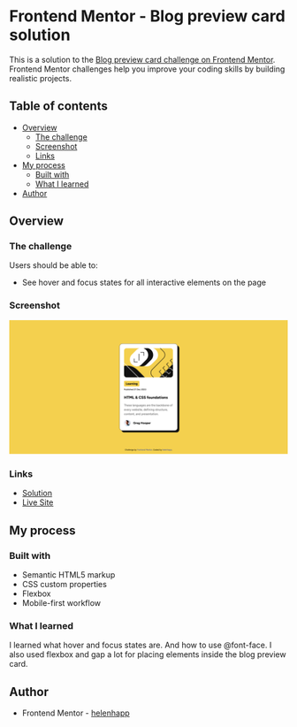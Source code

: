 # Frontend Mentor - Blog preview card solution

This is a solution to the [Blog preview card challenge on Frontend Mentor](https://www.frontendmentor.io/challenges/blog-preview-card-ckPaj01IcS). Frontend Mentor challenges help you improve your coding skills by building realistic projects.

## Table of contents

- [Overview](#overview)
  - [The challenge](#the-challenge)
  - [Screenshot](#screenshot)
  - [Links](#links)
- [My process](#my-process)
  - [Built with](#built-with)
  - [What I learned](#what-i-learned)
- [Author](#author)

## Overview

### The challenge

Users should be able to:

- See hover and focus states for all interactive elements on the page

### Screenshot

![](assets/images/fem-blog-preview-screenshot.png)

### Links

- [Solution](https://github.com/helenhapp/helenhapp.github.io/tree/main/blog-preview-card-main)
- [Live Site](https://helenhapp.github.io/blog-preview-card-main/index.html)

## My process

### Built with

- Semantic HTML5 markup
- CSS custom properties
- Flexbox
- Mobile-first workflow

### What I learned

I learned what hover and focus states are. And how to use @font-face. I also used flexbox and gap a lot for placing elements inside the blog preview card.

## Author

- Frontend Mentor - [helenhapp](https://www.frontendmentor.io/profile/helenhapp)
